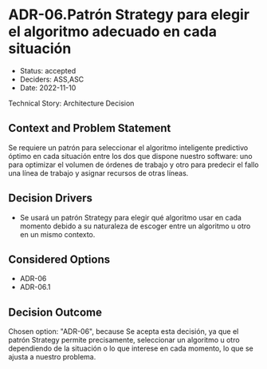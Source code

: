 # ADR-06.Patrón Strategy para elegir el algoritmo adecuado en cada situación

* Status: accepted
* Deciders: ASS,ASC
* Date: 2022-11-10

Technical Story: Architecture Decision

## Context and Problem Statement

Se requiere un patrón para seleccionar el algoritmo inteligente predictivo óptimo en cada situación entre los dos que dispone nuestro software: uno para optimizar el volumen de órdenes de trabajo y otro para predecir el fallo una línea de trabajo y asignar recursos de otras líneas.

## Decision Drivers

* Se usará un patrón Strategy para elegir qué algoritmo usar en cada momento debido a su naturaleza de escoger entre un algoritmo u otro en un mismo contexto.

## Considered Options

* ADR-06
* ADR-06.1

## Decision Outcome

Chosen option: "ADR-06", because Se acepta esta decisión, ya que el patrón Strategy permite precisamente, seleccionar un algoritmo u otro dependiendo de la situación o lo que interese en cada momento, lo que se ajusta a nuestro problema.
